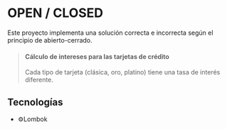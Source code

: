 # OPEN / CLOSED
Este proyecto implementa una solución correcta e incorrecta según el principio de abierto-cerrado.

> #### Cálculo de intereses para las tarjetas de crédito
> Cada tipo de tarjeta (clásica, oro, platino) tiene una tasa de interés diferente.

## Tecnologías
- ⚙️Lombok
